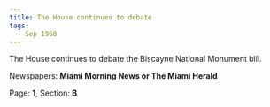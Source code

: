 ```yaml
---  
title: The House continues to debate  
tags:  
  - Sep 1968  
---  
```

  
The House continues to debate the Biscayne National Monument bill.  
  
Newspapers: **Miami Morning News or The Miami Herald**  
  
Page: **1**, Section: **B** 
